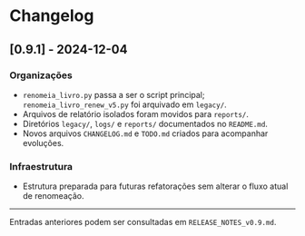 # Changelog

## [0.9.1] - 2024-12-04

### Organizações
- `renomeia_livro.py` passa a ser o script principal; `renomeia_livro_renew_v5.py` foi arquivado em `legacy/`.
- Arquivos de relatório isolados foram movidos para `reports/`.
- Diretórios `legacy/`, `logs/` e `reports/` documentados no `README.md`.
- Novos arquivos `CHANGELOG.md` e `TODO.md` criados para acompanhar evoluções.

### Infraestrutura
- Estrutura preparada para futuras refatorações sem alterar o fluxo atual de renomeação.

---
Entradas anteriores podem ser consultadas em `RELEASE_NOTES_v0.9.md`.
